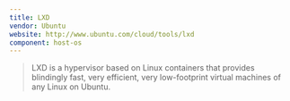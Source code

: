 ```yaml
---
title: LXD
vendor: Ubuntu
website: http://www.ubuntu.com/cloud/tools/lxd
component: host-os
---
```

> LXD is a hypervisor based on Linux containers that provides blindingly fast, very efficient, very low-footprint virtual machines of any Linux on Ubuntu.
